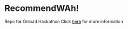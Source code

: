 # RecommendWAh!
Repo for Onload Hackathon
Click [here](https://devfolio.co/submissions/recommendwah) for more information
